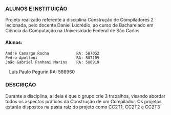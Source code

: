 ### ALUNOS E INSTITUIÇÃO
Projeto realizado referente à disciplina Construção de Compiladores 2 lecionada, pelo docente Daniel Lucrédio, ao curso de Bacharelado em Ciência da Computação na Universidade Federal de São Carlos

#### Alunos:
    André Camargo Rocha            RA: 587052
    Pedro Apolloni                 RA: 587109
    João Gabriel Fanhani Marins    RA: 586919
    Luís Paulo Pegurin             RA: 586960
### DESCRIÇÃO

Durante a disciplina, a ideia é que o grupo crie 3 trabalhos, visando abordar todos os aspectos práticos da Construção de um Compilador. Os projetos estarão dispostos na pasta raiz do projeto como CC2T1, CC2T2 e CC2T3
